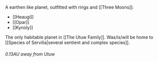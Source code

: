 A earthen like planet, outfitted with rings and [[Three Moons]]:
- [[Heaugi]]
- [[Opar]]
- [[Kynoly]]

The only habitable planet in [[The Utuw Family]].
Was/is/will be home to [[Species of Servilia|several sentient and complex species]].

###### 0.13AU away from Utuw 




